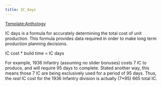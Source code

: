 ```yaml
---
title: IC_days
---
```

 [Template:Anthology](/wiki/index.php?title=Template:Anthology&action=edit&redlink=1 "Template:Anthology (page does not exist)")

IC days is a formula for accurately determining the total cost of unit production. This formula provides data required in order to make long term production planning decisions.

IC cost \* build time = IC days 

For example, 1936 Infantry (assuming no slider bonuses) costs 7 IC to produce, and will require 95 days to complete. Stated another way, this means those 7 IC are being exclusively used for a period of 95 days. Thus, the _real_ IC cost for the 1936 Infantry division is actually (7\*95) 665 total IC.